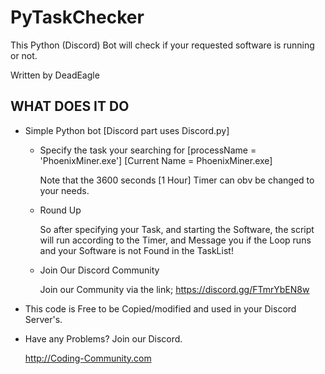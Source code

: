 # PyTaskChecker
This Python (Discord) Bot will check if your requested software is running or not.

Written by DeadEagle

WHAT DOES IT DO
-------------
 
 * Simple Python bot  [Discord part uses Discord.py]

   - Specify the task your searching for [processName = 'PhoenixMiner.exe'] [Current Name = PhoenixMiner.exe]

     Note that the 3600 seconds [1 Hour] Timer can obv be changed to your needs.

   - Round Up
   
     So after specifying your Task, and starting the Software, the script will run according to the Timer, and Message you if the Loop runs and your Software is not Found in the        TaskList!
   - Join Our Discord Community

     Join our Community via the link;
     https://discord.gg/FTmrYbEN8w

 * This code is Free to be Copied/modified and used in your Discord Server's.

 * Have any Problems? Join our Discord.
   
   
   
   http://Coding-Community.com
